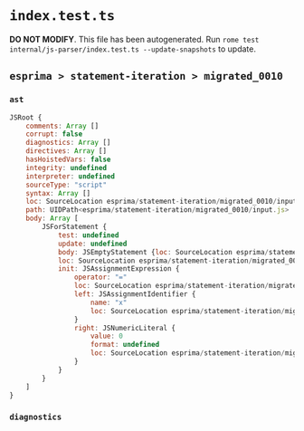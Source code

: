 # `index.test.ts`

**DO NOT MODIFY**. This file has been autogenerated. Run `rome test internal/js-parser/index.test.ts --update-snapshots` to update.

## `esprima > statement-iteration > migrated_0010`

### `ast`

```javascript
JSRoot {
	comments: Array []
	corrupt: false
	diagnostics: Array []
	directives: Array []
	hasHoistedVars: false
	integrity: undefined
	interpreter: undefined
	sourceType: "script"
	syntax: Array []
	loc: SourceLocation esprima/statement-iteration/migrated_0010/input.js 1:0-2:0
	path: UIDPath<esprima/statement-iteration/migrated_0010/input.js>
	body: Array [
		JSForStatement {
			test: undefined
			update: undefined
			body: JSEmptyStatement {loc: SourceLocation esprima/statement-iteration/migrated_0010/input.js 1:12-1:13}
			loc: SourceLocation esprima/statement-iteration/migrated_0010/input.js 1:0-1:13
			init: JSAssignmentExpression {
				operator: "="
				loc: SourceLocation esprima/statement-iteration/migrated_0010/input.js 1:4-1:9
				left: JSAssignmentIdentifier {
					name: "x"
					loc: SourceLocation esprima/statement-iteration/migrated_0010/input.js 1:4-1:5 (x)
				}
				right: JSNumericLiteral {
					value: 0
					format: undefined
					loc: SourceLocation esprima/statement-iteration/migrated_0010/input.js 1:8-1:9
				}
			}
		}
	]
}
```

### `diagnostics`

```

```
